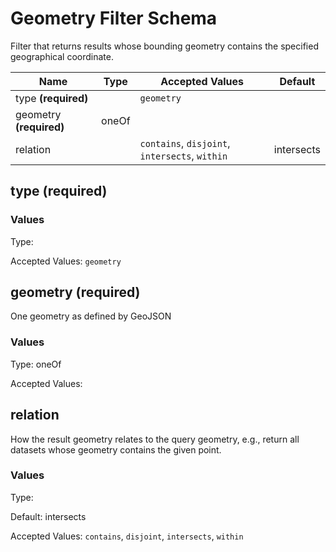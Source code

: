 

# Geometry Filter Schema

Filter that returns results whose bounding geometry contains the specified geographical coordinate.


| Name | Type | Accepted Values | Default |
|------|------|--------|---------|
| type **(required)**| | `geometry`|  |
| geometry **(required)**| oneOf| |  |
| relation| | `contains`, `disjoint`, `intersects`, `within`| intersects |


## type **(required)**


### Values

Type: 


Accepted Values: `geometry`

## geometry **(required)**

One geometry as defined by GeoJSON

### Values

Type: oneOf


Accepted Values: 

## relation

How the result geometry relates to the query geometry, e.g., return all datasets whose geometry contains the given point.

### Values

Type: 

Default: intersects

Accepted Values: `contains`, `disjoint`, `intersects`, `within`


